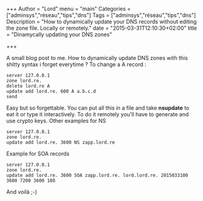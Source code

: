 +++
Author = "Lord"
menu = "main"
Categories = ["adminsys","réseau","tips","dns"]
Tags = ["adminsys","réseau","tips","dns"]
Description = "How to dynamically update your DNS records without editing the zone file. Locally or remotely."
date = "2015-03-31T12:10:30+02:00"
title = "Dinamycally updating your DNS zones"

+++

A small blog post to me. How to dynamically update DNS zones with this shitty syntax i forget everytime ? To change a A record :
```
server 127.0.0.1
zone lord.re.
delete lord.re A
update add lord.re. 600 A a.b.c.d
send
```
Easy but so forgettable. You can put all this in a file and take **nsupdate** to eat it or type it interactively. To do it remotely you'll have to generate and use crypto keys.
Other examples for NS
```
server 127.0.0.1
zone lord.re.
update add lord.re. 3600 NS zapp.lord.re
```
Example for SOA records
```
server 127.0.0.1
zone lord.re.
update add lord.re. 3600 SOA zapp.lord.re. lord.lord.re. 2015033100 3600 7200 3600 180
```
And voilà ;-)
